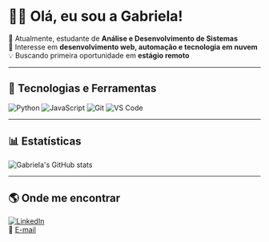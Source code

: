 # 👩‍💻 Olá, eu sou a Gabriela!

🎯 Atualmente, estudante de **Análise e Desenvolvimento de Sistemas**  
📍 Interesse em **desenvolvimento web, automação e tecnologia em nuvem**  
💡 Buscando primeira oportunidade em **estágio remoto**  

---

## 🚀 Tecnologias e Ferramentas
![Python](https://img.shields.io/badge/Python-3776AB?style=for-the-badge&logo=python&logoColor=white)
![JavaScript](https://img.shields.io/badge/JavaScript-F7DF1E?style=for-the-badge&logo=javascript&logoColor=black)
![Git](https://img.shields.io/badge/Git-F05032?style=for-the-badge&logo=git&logoColor=white)
![VS Code](https://img.shields.io/badge/VSCode-007ACC?style=for-the-badge&logo=visual-studio-code&logoColor=white)

---

## 📊 Estatísticas
![Gabriela's GitHub stats](https://github-readme-stats.vercel.app/api?username=SEUUSUARIO&show_icons=true&theme=dracula)

---

## 🌎 Onde me encontrar
[![LinkedIn](https://img.shields.io/badge/LinkedIn-0A66C2?style=for-the-badge&logo=linkedin&logoColor=white)](SEU-LINKEDIN)  
📧 [E-mail](mailto:SEUEMAIL)

